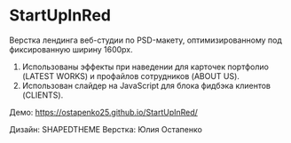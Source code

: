 # StartUpInRed
Верстка лендинга веб-студии по PSD-макету, оптимизированному под фиксированную ширину 1600px.

1. Использованы эффекты при наведении для карточек портфолио (LATEST WORKS) и профайлов сотрудников (ABOUT US).
2. Использован слайдер на JavaScript для блока фидбэка клиентов (CLIENTS).

Демо: https://ostapenko25.github.io/StartUpInRed/ 

Дизайн: SHAPEDTHEME Верстка: Юлия Остапенко

